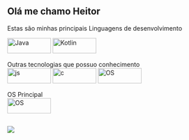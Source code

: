 ## Olá me chamo Heitor

Estas são minhas principais Linguagens de desenvolvimento
 <div style="display: inline_block">
  <img align="center" alt="Java" height="35" width="100" src="https://img.shields.io/badge/Java-ED8B00?style=for-the-badge&logo=openjdk&logoColor=white">
  <img align="center" alt="Kotlin" height="35" width="100" src="https://img.shields.io/badge/Kotlin-0095D5?&style=for-the-badge&logo=kotlin&logoColor=white">
</div>
<div style="display: inlineblock"><br>
 Outras tecnologias que possuo conhecimento<br>
  <img align="center" alt="js" height="35" width="100" src="https://img.shields.io/badge/JavaScript-F7DF1E?style=for-the-badge&logo=javascript&logoColor=black">
  <img align="center" alt="c" height="35" width="100" src="https://img.shields.io/badge/C%2B%2B-00599C?style=for-the-badge&logo=c%2B%2B&logoColor=white">
   <img align="center" alt="OS" height="35" width="100" src="https://img.shields.io/badge/Spring-6DB33F?style=for-the-badge&logo=spring&logoColor=white">
</div>


<div style="display: inlineblock"><br>
     OS Principal<br> 
     <img align="center" alt="OS" height="35" width="100" src="https://img.shields.io/badge/Debian-A81D33?style=for-the-badge&logo=debian&logoColor=white">
</div>

##

<div>
   <a href="https://www.linkedin.com/in/heitorhsantos/" target="_blank"><img src="https://img.shields.io/badge/-LinkedIn-%230077B5?style=for-the-badge&logo=linkedin&logoColor=white" target="_blank"></a> 
  
</div>
